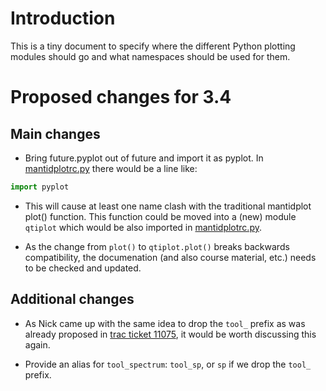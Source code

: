 
Introduction
============

This is a tiny document to specify where the different Python plotting
modules should go and what namespaces should be used for them.

Proposed changes for 3.4
========================

Main changes
------------

* Bring future.pyplot out of future and import it as pyplot. In
[mantidplotrc.py](https://github.com/mantidproject/mantid/blob/master/Code/Mantid/MantidPlot/mantidplotrc.py)
there would be a line like:
```python
import pyplot
```

* This will cause at least one name clash with the traditional
  mantidplot plot() function. This function could be moved into a
  (new) module `qtiplot` which would be also imported in
  [mantidplotrc.py](https://github.com/mantidproject/mantid/blob/master/Code/Mantid/MantidPlot/mantidplotrc.py).

* As the change from `plot()` to `qtiplot.plot()` breaks backwards
  compatibility, the documenation (and also course material, etc.)
  needs to be checked and updated.

Additional changes
------------------

* As Nick came up with the same idea to drop the `tool_` prefix as was
  already proposed in [trac ticket
  11075](http://trac.mantidproject.org/mantid/ticket/11075), it would
  be worth discussing this again.

* Provide an alias for `tool_spectrum`: `tool_sp`, or `sp` if we drop the `tool_` prefix.
